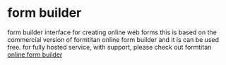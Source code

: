 # form builder
form builder interface for creating online web forms
this is based on the commercial version of formtitan online form builder and it is can be used free.
for fully hosted service, with support, please check out formtitan [online form builder](https://formtitan.com)
